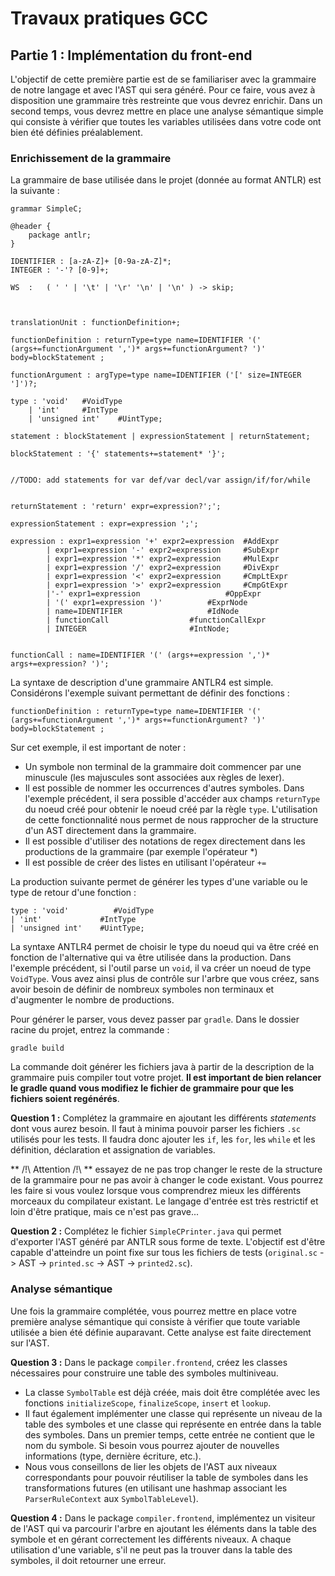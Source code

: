 # Travaux pratiques GCC

## Partie 1 : Implémentation du front-end

L'objectif de cette première partie est de se familiariser avec la grammaire de notre langage et avec l'AST qui sera généré. Pour ce faire, vous avez à disposition une grammaire très restreinte que vous devrez enrichir. 
Dans un second temps, vous devrez mettre en place une analyse sémantique simple qui consiste à vérifier que toutes les variables utilisées dans votre code ont bien été définies préalablement.

### Enrichissement de la grammaire

La grammaire de base utilisée dans le projet (donnée au format ANTLR) est la suivante : 

```
grammar SimpleC;

@header {
    package antlr;
}

IDENTIFIER : [a-zA-Z]+ [0-9a-zA-Z]*;
INTEGER : '-'? [0-9]+;

WS  :   ( ' ' | '\t' | '\r' '\n' | '\n' ) -> skip;



translationUnit : functionDefinition+;

functionDefinition : returnType=type name=IDENTIFIER '(' (args+=functionArgument ',')* args+=functionArgument? ')' body=blockStatement ;

functionArgument : argType=type name=IDENTIFIER ('[' size=INTEGER ']')?;

type : 'void'  	#VoidType
	| 'int' 	#IntType
	| 'unsigned int'  	#UintType;

statement : blockStatement | expressionStatement | returnStatement;

blockStatement : '{' statements+=statement* '}';


//TODO: add statements for var def/var decl/var assign/if/for/while


returnStatement : 'return' expr=expression?';';

expressionStatement : expr=expression ';';

expression : expr1=expression '+' expr2=expression  #AddExpr
		| expr1=expression '-' expr2=expression 	#SubExpr 
		| expr1=expression '*' expr2=expression 	#MulExpr 
		| expr1=expression '/' expr2=expression 	#DivExpr
		| expr1=expression '<' expr2=expression 	#CmpLtExpr
		| expr1=expression '>' expr2=expression 	#CmpGtExpr		
		|'-' expr1=expression					#OppExpr
	    | '(' expr1=expression ')' 		    #ExprNode
		| name=IDENTIFIER 					#IdNode
		| functionCall                  #functionCallExpr
		| INTEGER 						#IntNode;
		
           
functionCall : name=IDENTIFIER '(' (args+=expression ',')* args+=expression? ')';
```

La syntaxe de description d'une grammaire ANTLR4 est simple. Considérons l'exemple suivant permettant de définir des fonctions : 

```
functionDefinition : returnType=type name=IDENTIFIER '(' (args+=functionArgument ',')* args+=functionArgument? ')' body=blockStatement ;
```

Sur cet exemple, il est important de noter : 
- Un symbole non terminal de la grammaire doit commencer par une minuscule (les majuscules sont associées aux règles de lexer). 
- Il est possible de nommer les occurrences d'autres symboles. Dans l'exemple précédent, il sera possible d'accéder aux champs `returnType` du noeud créé pour obtenir le noeud créé par la règle `type`. L'utilisation de cette fonctionnalité nous permet de nous rapprocher de la structure d'un AST directement dans la grammaire.
- Il est possible d'utiliser des notations de regex directement dans les productions de la grammaire (par exemple l'opérateur *)
- Il est possible de créer des listes en utilisant l'opérateur `+=`

La production suivante permet de générer les types d'une variable ou le type de retour d'une fonction :

```
type : 'void'          #VoidType
| 'int'             #IntType
| 'unsigned int'    #UintType;

```
La syntaxe ANTLR4 permet de choisir le type du noeud qui va être créé en fonction de l'alternative qui va être utilisée dans la production. Dans l'exemple précédent, si l'outil parse un `void`, il va créer un noeud de type `VoidType`. Vous avez ainsi plus de contrôle sur l'arbre que vous créez, sans avoir besoin de définir de nombreux symboles non terminaux et d'augmenter le nombre de productions.

Pour générer le parser, vous devez passer par `gradle`. Dans le dossier racine du projet, entrez la commande : 

```
gradle build
```

La commande doit générer les fichiers java à partir de la description de la grammaire puis compiler tout votre projet. **Il est important de bien relancer le gradle quand vous modifiez le fichier de grammaire pour que les fichiers soient regénérés**.

**Question 1 :** Complétez la grammaire en ajoutant les différents *statements* dont vous aurez besoin. Il faut à minima pouvoir parser les fichiers `.sc` utilisés pour les tests. Il faudra donc ajouter les `if`, les `for`, les `while` et les définition, déclaration et assignation de variables.
 
 ** /!\ Attention /!\ ** essayez de ne pas trop changer le reste de la structure de la grammaire pour ne pas avoir à changer le code existant. Vous pourrez les faire si vous voulez lorsque vous comprendrez mieux les différents morceaux du compilateur existant. Le langage d'entrée est très restrictif et loin d'être pratique, mais ce n'est pas grave...

**Question 2 :** Complétez le fichier `SimpleCPrinter.java` qui permet d'exporter l'AST généré par ANTLR sous forme de texte. L'objectif est d'être capable d'atteindre un point fixe sur tous les fichiers de tests (`original.sc` -> AST -> `printed.sc` -> AST -> `printed2.sc`).

### Analyse sémantique

Une fois la grammaire complétée, vous pourrez mettre en place votre première analyse sémantique qui consiste à vérifier que toute variable utilisée a bien été définie auparavant. Cette analyse est faite directement sur l'AST.

**Question 3 :** Dans le package `compiler.frontend`, créez les classes nécessaires pour construire une table des symboles multiniveau. 

- La classe `SymbolTable` est déjà créée, mais doit être complétée avec les fonctions `initializeScope`, `finalizeScope`, `insert` et `lookup`.
- Il faut également implémenter une classe qui représente un niveau de la table des symboles et une classe qui représente en entrée dans la table des symboles. Dans un premier temps, cette entrée ne contient que le nom du symbole. Si besoin vous pourrez ajouter de nouvelles informations (type, dernière écriture, etc.).
- Nous vous conseillons de lier les objets de l'AST aux niveaux correspondants pour pouvoir réutiliser la table de symboles dans les transformations futures (en utilisant une hashmap associant les `ParserRuleContext` aux `SymbolTableLevel`).
	
**Question 4 :** Dans le package `compiler.frontend`, implémentez un visiteur de l'AST qui va parcourir l'arbre en ajoutant les éléments dans la table des symbole et en gérant correctement les différents niveaux. A chaque utilisation d'une variable, s'il ne peut pas la trouver dans la table des symboles, il doit retourner une erreur.

